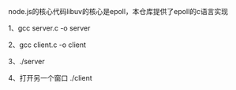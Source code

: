 node.js的核心代码libuv的核心是epoll，本仓库提供了epoll的c语言实现

1、gcc server.c -o server

2、gcc client.c -o client

3、./server

4、打开另一个窗口 ./client